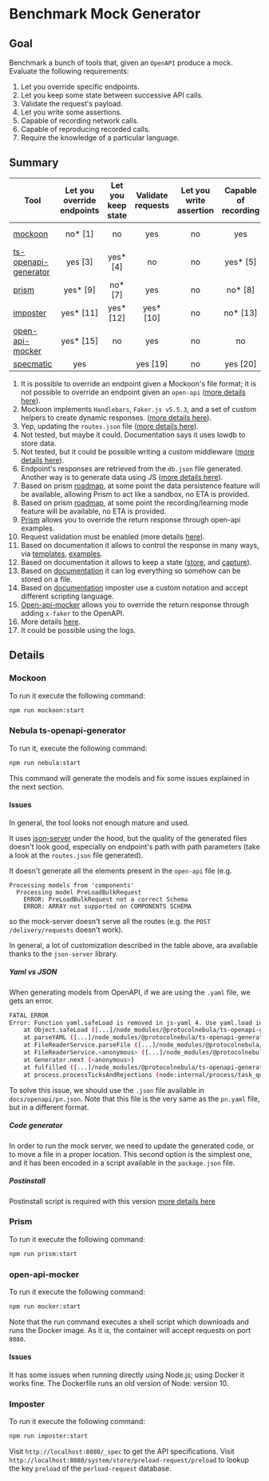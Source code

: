 # Benchmark Mock Generator

## Goal

Benchmark a bunch of tools that, given an `OpenAPI` produce a mock. Evaluate the following requirements:

1. Let you override specific endpoints.
2. Let you keep some state between successive API calls.
3. Validate the request's payload.
4. Let you write some assertions.
5. Capable of recording network calls.
6. Capable of reproducing recorded calls.
7. Require the knowledge of a particular language.

## Summary

| Tool                                                                           | Let you override endpoints | Let you keep state | Validate requests | Let you write assertion | Capable of recording | Capable of reproducing | Require the language |
|--------------------------------------------------------------------------------|:--------------------------:|:------------------:|:-----------------:|:-----------------------:|:--------------------:|:----------------------:|:--------------------:|
| [mockoon](https://mockoon.com/cli/)                                            |          no* [1]           | no                 |        yes        |           no            |         yes          |           no           | custom* [2]          |
| [ts-openapi-generator](https://github.com/ProtocolNebula/ts-openapi-generator) |          yes [3]           | yes* [4]           |        no         |           no            |       yes* [5]       |           no           | custom* [6]          |
| [prism](https://stoplight.io/open-source/prism)                                |          yes* [9]          | no* [7]            |        yes        |           no            |       no* [8]        |           no           | no                   |
| [imposter](https://www.imposter.sh/)                                           |         yes* [11]          | yes* [12]          |     yes* [10]     |           no            |       no* [13]       |           no           | custom* [14]         |
| [open-api-mocker](https://github.com/jormaechea/open-api-mocker)               |         yes* [15]          |         no         |        yes        |           no            |          no          |           no           |     custom* [15]     |
| [specmatic](https://specmatic.in/documentation.html)                           |            yes             |                    |     yes [19]      |           no            |       yes [20]       |          yes           |                      |

1. It is possible to override an endpoint given a Mockoon's file format; it is not possible to override an endpoint given an `open-api` ([more details here](https://mockoon.com/docs/latest/openapi/openapi-specification-compatibility/)).
2. Mockoon implements `Handlebars`, `Faker.js v5.5.3`, and a set of custom helpers to create dynamic responses. ([more details here](https://mockoon.com/docs/latest/templating/overview/)).
3. Yep, updating the `routes.json` file ([more details here](https://www.npmjs.com/package/json-server#add-custom-routes)).
4. Not tested, but maybe it could. Documentation says it uses lowdb to store data.
5. Not tested, but it could be possible writing a custom middleware ([more details here](https://www.npmjs.com/package/json-server#add-middlewares)).
6. Endpoint's responses are retrieved from the `db.json` file generated. Another way is to generate data using JS ([more details here](https://www.npmjs.com/package/json-server#generate-random-data)).
7. Based on prism [roadmap](https://github.com/stoplightio/prism#-roadmap), at some point the data persistence feature will be available, allowing Prism to act like a sandbox, no ETA is provided.
8. Based on prism [roadmap](https://github.com/stoplightio/prism#-roadmap), at some point the recording/learning mode feature will be available, no ETA is provided.
9. [Prism](https://docs.stoplight.io/docs/prism/83dbbd75532cf-http-mocking#response-examples) allows you to override the return response through open-api examples.
10. Request validation must be enabled (more details [here](https://docs.imposter.sh/openapi_plugin/#validating-requests-against-the-specification)).
11. Based on documentation it allows to control the response in many ways, via [templates](https://docs.imposter.sh/templates/), [examples](https://docs.imposter.sh/openapi_plugin/#overriding-examples).
12. Based on documentation it allows to keep a state ([store](https://docs.imposter.sh/stores/), and [capture](https://docs.imposter.sh/data_capture/)).
13. Based on [documentation](https://docs.imposter.sh/metrics_logs_telemetry/#logs) it can log everything so somehow can be stored on a file.
14. Based on [documentation](https://docs.imposter.sh/scripting/) imposter use a custom notation and accept different scripting language.
15. [Open-api-mocker](https://github.com/jormaechea/open-api-mocker#customizing-generated-responses) allows you to override the return response through adding `x-faker` to the OpenAPI.
19. More details [here](https://specmatic.in/Features.html#service-virtualisation).
20. It could be possible using the logs.

## Details

### Mockoon

To run it execute the following command:

``` sh
npm run mockoon:start
```

### Nebula ts-openapi-generator

To run it, execute the following command:

``` sh
npm run nebula:start
```
This command will generate the models and fix some issues explained in the next section.

#### Issues

In general, the tool looks not enough mature and used.

It uses [json-server](https://www.npmjs.com/package/json-server) under the hood, but the quality of the generated files
doesn't look good, especially on endpoint's path with path parameters (take a look at the `routes.json` file generated).

It doesn't generate all the elements present in the `open-api` file (e.g. 
```text
Processing models from 'components'
  Processing model PreLoadBulkRequest
    ERROR: PreLoadBulkRequest not a correct Schema
    ERROR: ARRAY not supported on COMPONENTS SCHEMA
```
so the mock-server doesn't serve all the routes (e.g. the `POST /delivery/requests` doesn't work).

In general, a lot of customization described in the table above, ara available thanks to the `json-server` library.

##### Yaml vs JSON
When generating models from OpenAPI, if we are using the `.yaml` file, we gets an error.
``` sh
FATAL ERROR
Error: Function yaml.safeLoad is removed in js-yaml 4. Use yaml.load instead, which is now safe by default.
    at Object.safeLoad ([...]/node_modules/@protocolnebula/ts-openapi-generator/node_modules/js-yaml/index.js:10:11)
    at parseYAML ([...]/node_modules/@protocolnebula/ts-openapi-generator/build/utils/files.util.js:123:17)
    at FileReaderService.parseFile ([...]/node_modules/@protocolnebula/ts-openapi-generator/build/services/parsers/file-reader.service.js:121:51)
    at FileReaderService.<anonymous> ([...]/node_modules/@protocolnebula/ts-openapi-generator/build/services/parsers/file-reader.service.js:36:41)
    at Generator.next (<anonymous>)
    at fulfilled ([...]/node_modules/@protocolnebula/ts-openapi-generator/build/services/parsers/file-reader.service.js:5:58)
    at process.processTicksAndRejections (node:internal/process/task_queues:95:5)
```
To solve this issue, we should use the `.json` file available in `docs/openapi/pn.json`. Note that this file is the very
same as the `pn.yaml` file, but in a different format.

##### Code generator
In order to run the mock server, we need to update the generated code, or to move a file in a proper location.
This second option is the simplest one, and it has been encoded in a script available in the `package.json` file.

##### Postinstall
Postinstall script is required with this version [more details here](https://github.com/ProtocolNebula/ts-openapi-generator#installation-electric_plug)

### Prism

To run it execute the following command:

``` sh
npm run prism:start
```

### open-api-mocker

To run it execute the following command:

``` sh
npm run mocker:start
```

Note that the run command executes a shell script which downloads and runs the Docker image.
As it is, the container will accept requests on port `8080`.

#### Issues
It has some issues when running directly using Node.js; using Docker it works fine.
The Dockerfile runs an old version of Node: version 10.

### Imposter

To run it execute the following command:

``` sh
npm run imposter:start
```

Visit `http://localhost:8080/_spec` to get the API specifications. Visit `http://localhost:8080/system/store/preload-request/preload` to lookup the key `preload` of the `perload-request` database.

